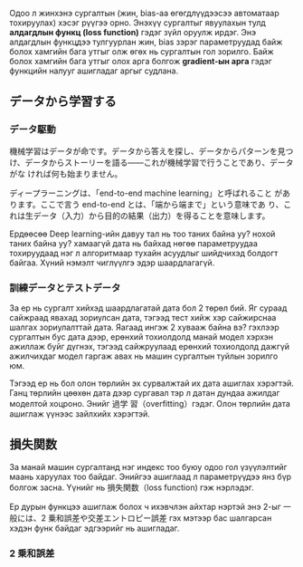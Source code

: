 Одоо л жинхэнэ сургалтын (жин, bias-аа өгөгдлүүдээсээ автоматаар тохируулах) хэсэг рүүгээ орно. Энэхүү сургалтыг явуулахын тулд **алдагдлын функц (loss function)** гэдэг зүйл оруулж ирдэг. Энэ алдагдлын функцдээ тулгуурлан жин, bias зэрэг параметруудад байж болох хамгийн бага утгыг олж өгөх нь сургалтын гол зорилго. Байж болох хамгийн бага утгыг олох арга болгож **gradient-ын арга** гэдэг функцийн налууг ашигладаг аргыг судлана.

## データから学習する

### データ駆動

機械学習はデータが命です。データから答えを探し、データからパターンを見つ
け、データからストーリーを語る――これが機械学習で行うことであり、データがな
ければ何も始まりません。

ディープラーニングは、「end-to-end machine learning」と呼ばれること
があります。ここで言う end-to-end とは、「端から端まで」という意味であ
り、これは生データ（入力）から目的の結果（出力）を得ることを意味します。

Ердөөсөө Deep learning-ийн давуу тал нь тоо таних байна уу? нохой таних байна уу? хамаагүй дата нь байхад нөгөө параметруудаа тохируудаад нэг л  алгоритмаар тухайн асуудлыг шийдчихэд болдогт байгаа. Хүний нэмэлт чиглүүлгэ эдэр шаардлагагүй.
### 訓練データとテストデータ

За ер нь сургалт хийхэд шаардлагатай дата бол 2 төрөл бий. Яг сураад сайжраад явахад зориулсан дата, тэгээд тест хийж хэр сайжирснаа шалгах зориулалттай дата. Яагаад ингэж 2 хувааж байна вэ? гэхлээр сургалтын бус дата дээр, ерөнхий тохиолдолд манай модел хэрхэн ажиллаж буйг дүгнэх, тэгээд сайжруулаад ерөнхий тохиолдолд дажгүй ажилчихдаг модел гаргаж авах нь машин сургалтын туйлын зорилго юм.

Тэгээд ер нь бол олон төрлийн эх сурвалжтай их дата ашиглах хэрэгтэй. Ганц төрлийн цөөхөн дата дээр сургавал тэр л датан дундаа ажилдаг моделтой хоцроно. Энийг 過学
習（overfitting）гэдэг. Олон төрлийн дата ашиглаж үүнээс зайлхийх хэрэгтэй.

## 損失関数

За манай машин сургалтанд нэг индекс тоо буюу одоо гол үзүүлэлтийг маань харуулах тоо байдаг. Энийгээ ашиглаад л параметрүүдээ янз бүр болгож засна. Үүнийг нь 損失関数（loss function) гэж нэрлэдэг.

Ер дурын функцээ ашиглаж болох ч ихэвчлэн айхтар нэртэй энэ 2-ыг 一般には、2 乗和誤差や交差エントロピー誤差 гэх мэтээр бас шалгарсан хэдэн функ байдаг эдгээрийг нь ашигладаг.

### 2 乗和誤差

